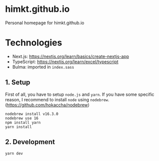 # himkt.github.io

Personal homepage for himkt.github.io


# Technologies

- Next.js: https://nextjs.org/learn/basics/create-nextjs-app
- TypeScript: https://nextjs.org/learn/excel/typescript
- Bulma: imported in `index.sass`


## 1. Setup

First of all, you have to setup `node.js` and `yarn`.
If you have some specific reason, I recommend to install `node` using `nodebrew`.
(https://github.com/hokaccha/nodebrew)

```
nodebrew install v16.3.0
nodebrew use 16
npm install yarn
yarn install
```


## 2. Development

`yarn dev`
